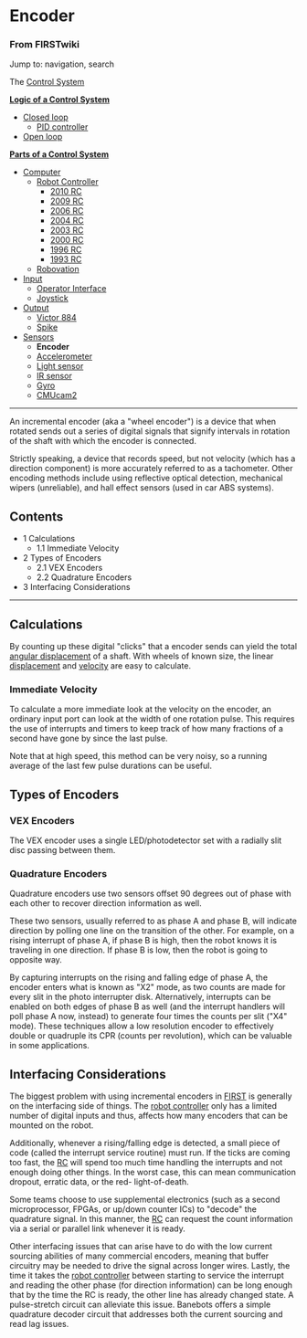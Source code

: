 # Encoder

### From FIRSTwiki

Jump to: navigation, search

The [Control System](Control_system "Control system" )

**[Logic of a Control System](Logic_of_a_control_system "Logic of a control system" )**

  * [Closed loop](Closed_loop "Closed loop" )
    * [PID controller](PID_controller "PID controller" )
  * [Open loop](Open_loop "Open loop" )

**[Parts of a Control System](Parts_of_a_control_system "Parts of a control system" )**

  * [Computer](Computer "Computer" )
    * [Robot Controller](robot-controller)
      * [2010 RC](Robot_Controller_%282010%29 "Robot Controller \(2010\)" )
      * [2009 RC](Robot_Controller_%282009%29 "Robot Controller \(2009\)" )
      * [2006 RC](Robot_Controller_%282006%29 "Robot Controller \(2006\)" )
      * [2004 RC](Robot_Controller_%282004%29 "Robot Controller \(2004\)" )
      * [2003 RC](Robot_Controller_%282003%29 "Robot Controller \(2003\)" )
      * [2000 RC](Robot_Controller_%282000%29 "Robot Controller \(2000\)" )
      * [1996 RC](/index.php?title=Robot_Controller_%281996%29&action=edit "Robot Controller \(1996\)" )
      * [1993 RC](/index.php?title=Robot_Controller_%281993%29&action=edit "Robot Controller \(1993\)" )
    * [Robovation](robovation)
  * [Input](Input "Input" )
    * [Operator Interface](operator-interface)
    * [Joystick](joystick)
  * [Output](Output "Output" )
    * [Victor 884](victor-884)
    * [Spike](spike-relay)
  * [Sensors](sensor)
    * **Encoder**
    * [Accelerometer](Accelerometer "Accelerometer" )
    * [Light sensor](/index.php?title=Light_sensor&action=edit "Light sensor" )
    * [IR sensor](IR_sensor "IR sensor" )
    * [Gyro](gyro)
    * [CMUcam2](CMUcam2 "CMUcam2" )  
---  
  
An incremental encoder (aka a "wheel encoder") is a device that when rotated
sends out a series of digital signals that signify intervals in rotation of
the shaft with which the encoder is connected.

Strictly speaking, a device that records speed, but not velocity (which has a
direction component) is more accurately referred to as a tachometer. Other
encoding methods include using reflective optical detection, mechanical wipers
(unreliable), and hall effect sensors (used in car ABS systems).

## Contents

  * 1 Calculations
    * 1.1 Immediate Velocity
  * 2 Types of Encoders
    * 2.1 VEX Encoders
    * 2.2 Quadrature Encoders
  * 3 Interfacing Considerations  
---  
  

## Calculations

By counting up these digital "clicks" that a encoder sends can yield the total
[angular displacement](http://www.wikipedia.org/wiki/angular_displacement
"wikipedia:angular_displacement" ) of a shaft. With wheels of known size, the
linear [displacement](http://www.wikipedia.org/wiki/displacement
"wikipedia:displacement" ) and
[velocity](http://www.wikipedia.org/wiki/velocity "wikipedia:velocity" ) are
easy to calculate.


### Immediate Velocity

To calculate a more immediate look at the velocity on the encoder, an ordinary
input port can look at the width of one rotation pulse. This requires the use
of interrupts and timers to keep track of how many fractions of a second have
gone by since the last pulse.

Note that at high speed, this method can be very noisy, so a running average
of the last few pulse durations can be useful.


## Types of Encoders


### VEX Encoders

The VEX encoder uses a single LED/photodetector set with a radially slit disc
passing between them.


### Quadrature Encoders

Quadrature encoders use two sensors offset 90 degrees out of phase with each
other to recover direction information as well.

These two sensors, usually referred to as phase A and phase B, will indicate
direction by polling one line on the transition of the other. For example, on
a rising interrupt of phase A, if phase B is high, then the robot knows it is
traveling in one direction. If phase B is low, then the robot is going to
opposite way.

By capturing interrupts on the rising and falling edge of phase A, the encoder
enters what is known as "X2" mode, as two counts are made for every slit in
the photo interrupter disk. Alternatively, interrupts can be enabled on both
edges of phase B as well (and the interrupt handlers will poll phase A now,
instead) to generate four times the counts per slit ("X4" mode). These
techniques allow a low resolution encoder to effectively double or quadruple
its CPR (counts per revolution), which can be valuable in some applications.


## Interfacing Considerations

The biggest problem with using incremental encoders in
[FIRST](first) is generally on the interfacing side of
things. The [robot controller](Robot_controller "Robot controller"
) only has a limited number of digital inputs and thus, affects how many
encoders that can be mounted on the robot.

Additionally, whenever a rising/falling edge is detected, a small piece of
code (called the interrupt service routine) must run. If the ticks are coming
too fast, the [RC](Robot_controller "Robot controller" ) will spend
too much time handling the interrupts and not enough doing other things. In
the worst case, this can mean communication dropout, erratic data, or the red-
light-of-death.

Some teams choose to use supplemental electronics (such as a second
microprocessor, FPGAs, or up/down counter ICs) to "decode" the quadrature
signal. In this manner, the [RC](Robot_controller "Robot
controller" ) can request the count information via a serial or parallel link
whenever it is ready.

Other interfacing issues that can arise have to do with the low current
sourcing abilities of many commercial encoders, meaning that buffer circuitry
may be needed to drive the signal across longer wires. Lastly, the time it
takes the [robot controller](Robot_controller "Robot controller" )
between starting to service the interrupt and reading the other phase (for
direction information) can be long enough that by the time the RC is ready,
the other line has already changed state. A pulse-stretch circuit can
alleviate this issue. Banebots offers a simple quadrature decoder circuit that
addresses both the current sourcing and read lag issues.

